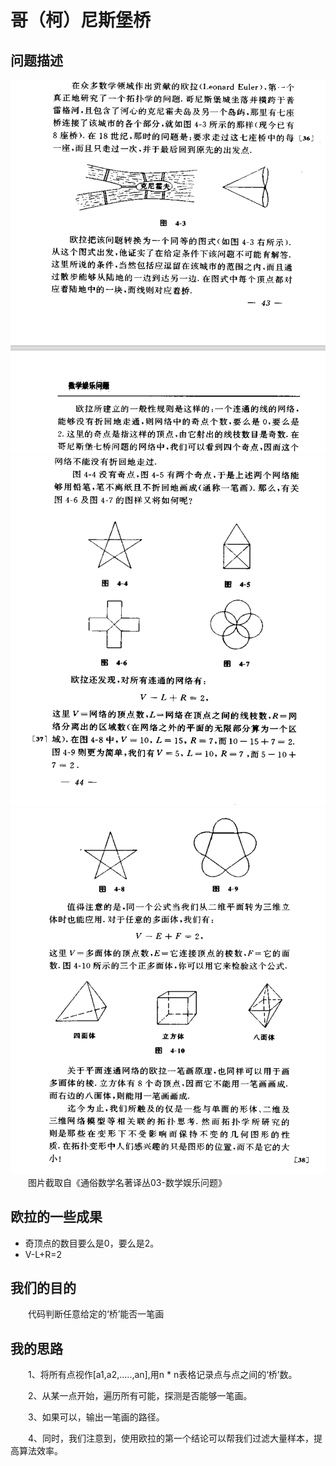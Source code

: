 # 哥（柯）尼斯堡桥

## 问题描述
![GitHub](./forREADME/1.png "GitHub,Social Coding")
![GitHub](./forREADME/2.png "GitHub,Social Coding")
![GitHub](./forREADME/3.png "GitHub,Social Coding")
&emsp;&emsp;图片截取自《通俗数学名著译丛03-数学娱乐问题》<br>
## 欧拉的一些成果
+ 奇顶点的数目要么是0，要么是2。
+ V-L+R=2
## 我们的目的
&emsp;&emsp;代码判断任意给定的‘桥’能否一笔画<br>
## 我的思路

&emsp;&emsp;1、将所有点视作[a1,a2,.....,an],用n * n表格记录点与点之间的‘桥’数。<br>

&emsp;&emsp;2、从某一点开始，遍历所有可能，探测是否能够一笔画。<br>


&emsp;&emsp;3、如果可以，输出一笔画的路径。<br>

&emsp;&emsp;4、同时，我们注意到，使用欧拉的第一个结论可以帮我们过滤大量样本，提高算法效率。

